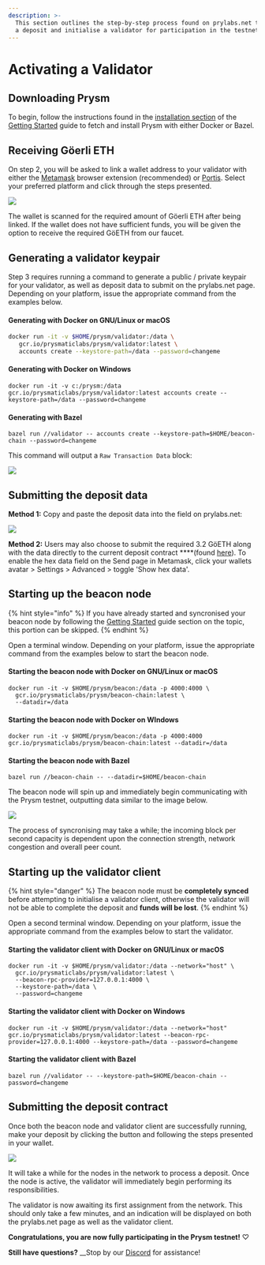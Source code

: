 ```yaml
---
description: >-
  This section outlines the step-by-step process found on prylabs.net to submit
  a deposit and initialise a validator for participation in the testnet.
---
```


# Activating a Validator

## Downloading Prysm

To begin, follow the instructions found in the [installation section](./#installing-prysm) of the [Getting Started](./) guide to fetch and install Prysm with either Docker or Bazel.

## Receiving Göerli ETH

On step 2, you will be asked to link a wallet address to your validator with either the [Metamask](https://metamask.io/) browser extension \(recommended\) or [Portis](https://portis.io). Select your preferred platform and click through the steps presented.

![](.gitbook/assets/2%20%281%29.png)

The wallet is scanned for the required amount of Göerli ETH after being linked. If the wallet does not have sufficient funds, you will be given the option to receive the required GöETH from our faucet.

## Generating a validator keypair

Step 3 requires running a command to generate a public / private keypair for your validator, as well as deposit data to submit on the prylabs.net page. Depending on your platform, issue the appropriate command from the examples below.

#### Generating with Docker on GNU/Linux or macOS

```bash
docker run -it -v $HOME/prysm/validator:/data \
   gcr.io/prysmaticlabs/prysm/validator:latest \
   accounts create --keystore-path=/data --password=changeme
```

#### Generating with Docker on Windows

```text
docker run -it -v c:/prysm:/data gcr.io/prysmaticlabs/prysm/validator:latest accounts create --keystore-path=/data --password=changeme
```

#### Generating with Bazel

```text
bazel run //validator -- accounts create --keystore-path=$HOME/beacon-chain --password=changeme
```

This command will output a `Raw Transaction Data` block:

![](https://blobscdn.gitbook.com/v0/b/gitbook-28427.appspot.com/o/assets%2F-LRNnKRqTm4z1mzdDqDF%2F-LuJpxGKxOpat8TfDxPP%2F-Lua3OVmMOefnzXXvdGq%2F4.png?alt=media&token=96459a93-055c-4bf1-a0af-07a900d7b47f)

## Submitting the deposit data

**Method 1:** Copy and paste the deposit data into the field on prylabs.net:

![](.gitbook/assets/77.png)

**Method 2:** Users may also choose to submit the required 3.2 GöETH along with the data directly to the current deposit contract ****\(found [here](https://prylabs.net/contract)\). To enable the hex data field on the Send page in Metamask, click your wallets avatar &gt; Settings &gt; Advanced &gt; toggle 'Show hex data'.

## Starting up the beacon node

{% hint style="info" %}
If you have already started and syncronised your beacon node by following the [Getting Started](./#connecting-to-the-testnet-running-a-beacon-node) guide section on the topic, this portion can be skipped.
{% endhint %}

Open a terminal window. Depending on your platform, issue the appropriate command from the examples below to start the beacon node.

#### Starting the beacon node with Docker on GNU/Linux or macOS

```text
docker run -it -v $HOME/prysm/beacon:/data -p 4000:4000 \
  gcr.io/prysmaticlabs/prysm/beacon-chain:latest \
  --datadir=/data
```

#### Starting the beacon node with Docker on WIndows

```text
docker run -it -v $HOME/prysm/beacon:/data -p 4000:4000 gcr.io/prysmaticlabs/prysm/beacon-chain:latest --datadir=/data
```

#### Starting the beacon node with Bazel

```text
bazel run //beacon-chain -- --datadir=$HOME/beacon-chain
```

The beacon node will spin up and immediately begin communicating with the Prysm testnet, outputting data similar to the image below.

![](.gitbook/assets/9.png)

The process of syncronising may take a while; the incoming block per second capacity is dependent upon the connection strength, network congestion and overall peer count.

## Starting up the validator client

{% hint style="danger" %}
The beacon node must be **completely synced** before attempting to initialise a validator client, otherwise the validator will not be able to complete the deposit and **funds will be lost**.
{% endhint %}

Open a second terminal window. Depending on your platform, issue the appropriate command from the examples below to start the validator.

#### Starting the validator client with Docker on GNU/Linux or macOS

```text
docker run -it -v $HOME/prysm/validator:/data --network="host" \
  gcr.io/prysmaticlabs/prysm/validator:latest \
  --beacon-rpc-provider=127.0.0.1:4000 \
  --keystore-path=/data \
  --password=changeme
```

#### Starting the validator client with Docker on Windows

```text
docker run -it -v $HOME/prysm/validator:/data --network="host" gcr.io/prysmaticlabs/prysm/validator:latest --beacon-rpc-provider=127.0.0.1:4000 --keystore-path=/data --password=changeme
```

#### Starting the validator client with Bazel

```text
bazel run //validator -- --keystore-path=$HOME/beacon-chain --password=changeme
```

## Submitting the deposit contract

Once both the beacon node and validator client are successfully running, make your deposit by clicking the button and following the steps presented in your wallet.

![](.gitbook/assets/5.png)

It will take a while for the nodes in the network to process a deposit. Once the node is active, the validator will immediately begin performing its responsibilities.

The validator is now awaiting its first assignment from the network. This should only take a few minutes, and an indication will be displayed on both the prylabs.net page as well as the validator client.

**Congratulations, you are now fully participating in the Prysm testnet!** ♡

**Still have questions?**  __Stop by our [Discord](https://discord.gg/KSA7rPr) for assistance!

